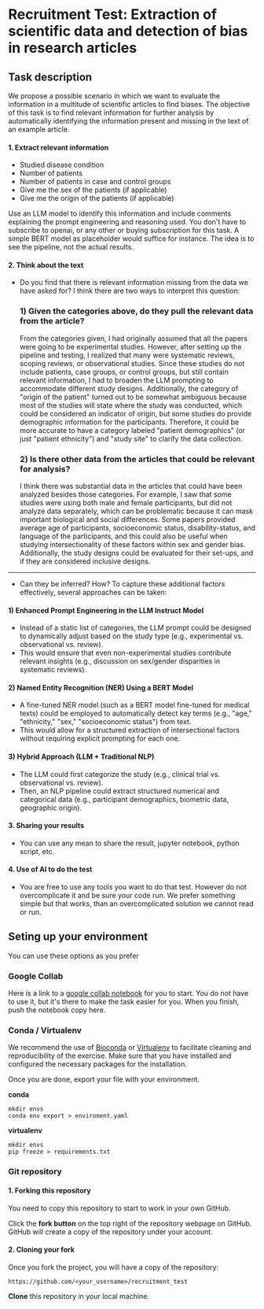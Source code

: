 # Recruitment Test: Extraction of scientific data and detection of bias in research articles

## Task description

We propose a possible scenario in which we want to evaluate the information in a multitude of scientific articles to find biases. The objective of this task is to find relevant information for further analysis by automatically identifying the information present and missing in the text of an example article.  

#### 1. Extract relevant information

- Studied disease condition
- Number of patients 
- Number of patients in case and control groups
- Give me the sex of the patients (if applicable) 
- Give me the origin of the patients (if applicable)

Use an LLM model to identify this information and include comments explaining the prompt engineering and reasoning used. You don't have to subscribe to openai, or any other or buying subscription for this task. A simple BERT model as placeholder would suffice for instance. The idea is to see the pipeline, not the actual results. 


#### 2. Think about the text

- Do you find that there is relevant information missing from the data we have asked for?
  I think there are two ways to interpret this question:
  ### 1) Given the categories above, do they pull the relevant data from the article?  
	From the categories given, I had originally assumed that all the papers were going to be experimental studies. However, after setting up the pipeline and testing, I realized that many were systematic reviews, scoping reviews, or observational studies. Since these studies do not include patients, case groups, or control groups, but still contain relevant information, I had to broaden the LLM prompting to accommodate different study designs. Additionally, the category of "origin of the patient" turned out to be somewhat ambiguous because most of the studies will state where the study was conducted, which could be considered an indicator of origin, but some studies do provide demographic information for the participants. Therefore, it could be more accurate to have a category labeled "patient demographics" (or just "patient ethnicity") and "study site" to clarify the data collection.
  
  ### 2) Is there other data from the articles that could be relevant for analysis?  
     I think there was substantial data in the articles that could have been analyzed besides those categories. For example, I saw that some studies were using both male and female participants, but did not analyze data separately, which can be problematic because it can mask important biological and social differences. Some papers provided average age of participants, socioeconomic status, disability-status, and language of the participants, and this could also be useful when studying intersectionality of these factors within sex and gender bias. Additionally, the study designs could be evaluated for their set-ups, and if they are considered inclusive designs.
---
- Can they be inferred? How?
  To capture these additional factors effectively, several approaches can be taken:

####  1) Enhanced Prompt Engineering in the LLM Instruct Model 
- Instead of a static list of categories, the LLM prompt could be designed to dynamically adjust based on the study type (e.g., experimental vs. observational vs. review).  
- This would ensure that even non-experimental studies contribute relevant insights (e.g., discussion on sex/gender disparities in systematic reviews).  

#### 2) Named Entity Recognition (NER) Using a BERT Model  
- A fine-tuned NER model (such as a BERT model fine-tuned for medical texts) could be employed to automatically detect key terms (e.g., "age," "ethnicity," "sex," "socioeconomic status") from text.  
- This would allow for a structured extraction of intersectional factors without requiring explicit prompting for each one.  

#### 3) Hybrid Approach (LLM + Traditional NLP)  
- The LLM could first categorize the study (e.g., clinical trial vs. observational vs. review).  
- Then, an NLP pipeline could extract structured numerical and categorical data (e.g., participant demographics, biometric data, geographic origin).   

#### 3. Sharing your results
- You can use any mean to share the result, jupyter notebook, python script, etc.

#### 4. Use of AI to do the test
- You are free to use any tools you want to do that test. However do not overcomplicate it and be sure your code run. We prefer something simple but that works, than an overcomplicated solution we cannot read or run.

## Seting up your environment
You can use these options as you prefer

### Google Collab

Here is a link to a [google collab notebook](https://colab.research.google.com/drive/18sxFHCgMxXxr6KmQSZ7lVSIMd4lkJUhY?usp=sharing) for you to start. You do not have to use it, but it's there to make the task easier for you. 
When you finish, push the notebook copy here.

### Conda / Virtualenv 

We recommend the use of [Bioconda](http://bioconda.github.io/) or [Virtualenv](https://virtualenv.pypa.io/en/latest/installation.html) to facilitate cleaning and reproducibility of the exercise. Make sure that you have installed and configured the necessary packages for the installation.   

Once you are done, export your file with your environment. 

**conda**
```
mkdir envs
conda env export > enviroment.yaml
```

**virtualenv**

```
mkdir envs
pip freeze > requirements.txt
```

### Git repository

#### 1. Forking this repository

You need to copy this repository to start to work in your own GitHub. 

Click the **fork button** on the top right of the repository webpage on GitHub. GitHub will create a copy of the repository under your account. 

#### 2. Cloning your fork

Once you fork the project, you will have a copy of the repository:
```
https://github.com/<your_username>/recruitment_test 
```
**Clone** this repository in your local machine. 





